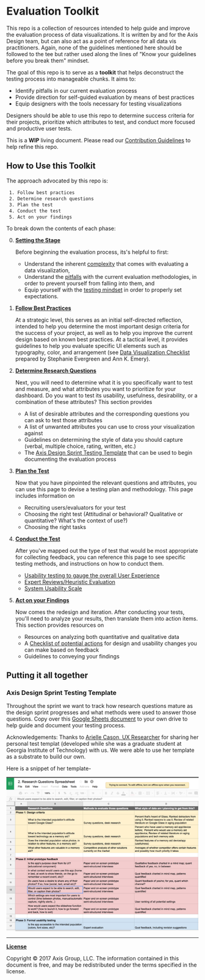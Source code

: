 # Evaluation Toolkit
This repo is a collection of resources intended to help guide and improve the evaluation process of data visualizations. It is written by and for the Axis Design team, but can also act as a point of reference for all data vis practitioners. Again, none of the guidelines mentioned here should be followed to the tee but rather used along the lines of "Know your guidelines before you break them" mindset.

The goal of this repo is to serve as a **toolkit** that helps deconstruct the testing process into manageable chunks.
It aims to:
* Identify pitfalls in our current evaluation process
* Provide direction for self-guided evaluation by means of best practices
* Equip designers with the tools necessary for testing visualizations

Designers should be able to use this repo to determine success criteria for their projects, prioritize which attributes to test, and conduct more focused and productive user tests.

This is a **WIP** living document. Please read our [Contribution Guidelines](CONTRIBUTING.md) to help refine this repo.


## How to Use this Toolkit 

The approach advocated by this repo is:
 ```
  1. Follow best practices
  2. Determine research questions
  3. Plan the test
  4. Conduct the test
  5. Act on your findings
 ```  
To break down the contents of each phase:

0. [**Setting the Stage**](/0.Setting-the-Stage/)

   Before beginning the evaluation process, its's helpful to first: 
   * Understand the inherent [complexity](./0.Setting-the-Stage/Challenges.md) that comes with evaluating a data visualization,
   * Understand the [pitfalls](./0.Setting-the-Stage/Pitfalls.md) with the current evaluation methodologies, in order to prevent yourself from falling into them, and
   * Equip yourself with the [testing mindset](./0.Setting-the-Stage/TestingMindset.md) in order to properly set expectations.

1. [**Follow Best Practices**](/1.Follow-best-practices)

   At a strategic level, this serves as an initial self-directed reflection, intended to help you determine the most important design criteria for the success of your project, as well as to help you improve the current design based on known best practices. At a tactical level, it provides guidelines to help you evaluate specific UI elements such as typography, color, and arrangement (see [Data Visualization Checklist](/1.Follow-best-practices/DataVizChecklist-May2016.pdf) prepared by Stephanie Evergreen and Ann K. Emery).

2. [**Determine Research Questions**](/2.Determine-research-questions)

   Next, you will need to determine what it is you specifically want to test and measure, and what attributes you want to prioritize for your dashboard. Do you want to test its usability, usefulness, desirability, or a combination of these attributes? This section provides
   * A list of desirable attributes and the corresponding questions you can ask to test those attributes
   * A list of unwanted attributes you can use to cross your visualization against
   * Guidelines on determining the style of data you should capture (verbal, multiple choice, rating, written, etc.)
   * The [Axis Design Sprint Testing Template](https://docs.google.com/spreadsheets/d/1lfcPwG4gH-rQQhl5MuXgNevy8_hlJPvdx6_RiLT34qw/edit?usp=sharing) that can be used to begin documenting the evaluation process

3. [**Plan the Test**](/3.Plan-the-test)

   Now that you have pinpointed the relevant questions and attributes, you can use this page to devise a testing plan and methodology. This page includes information on
   * Recruiting users/evaluators for your test
   * Choosing the right test (Attitudinal or behavioral? Qualitative or quantitative? What's the context of use?)
   * Choosing the right tasks 
   
4. [**Conduct the Test**](/4.Conduct-the-test)

   After you've mapped out the type of test that would be most appropriate for collecting feedback, you can reference this page to see specific testing methods, and instructions on how to conduct them.
   * [Usability testing to gauge the overall User Experience](./Research-Methods/UsabilityTesting/README.md)
   * [Expert Reviews/Heuristic Evaluation](./Research-Methods/ExpertReview/README.md)
   * [System Usability Scale](./Research-Methods/SUS/README.md)
   
5. [**Act on your Findings**](/5.Act-on-your-findings)

   Now comes the redesign and iteration. After conducting your tests, you'll need to analyze your results, then translate them into action items. This section provides resources on 
   * Resources on analyzing both quantitative and qualitative data 
   * A [Checklist of potential actions](./5.Act-on-your-findings/Checklist-of-potential-actions.md) for design and usability changes you can make based on feedback
   * Guidelines to conveying your findings

## Putting it all together

### Axis Design Sprint Testing Template

Throughout the sprint we want to track how research questions mature as the design sprint progresses and what methods were used to answer those questions. Copy over this [Google Sheets document](https://docs.google.com/spreadsheets/d/1lfcPwG4gH-rQQhl5MuXgNevy8_hlJPvdx6_RiLT34qw/edit#gid=0) to your own drive to help guide and document your testing process.

Acknowledgements: Thanks to [Arielle Cason, UX Researcher](http://ariellecason.com/) for sharing her personal test templat (developed while she was a graduate student at Georgia Institute of Technology) with us. We were able to use her template as a substrate to build our own.

Here is a snippet of her template-

![Testing Template](./Assets/images/Sample-Testing-Template.png)

****
**[License](LICENSE.md)**

Copyright © 2017 Axis Group, LLC. The information contained in this document is free, and may be redistributed under the terms specified in the license.


